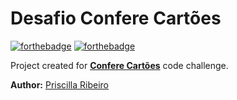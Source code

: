# Desafio Confere Cartões

[![forthebadge](https://forthebadge.com/images/badges/made-with-javascript.svg)](https://nodejs.org/en/)
[![forthebadge](https://forthebadge.com/images/badges/check-it-out.svg)](https://prscribeiro.com)

Project created for [**Confere Cartões**](https://www.conferecartoes.com.br/) code challenge.

**Author:** [Priscilla Ribeiro](https://prscribeiro.com)
